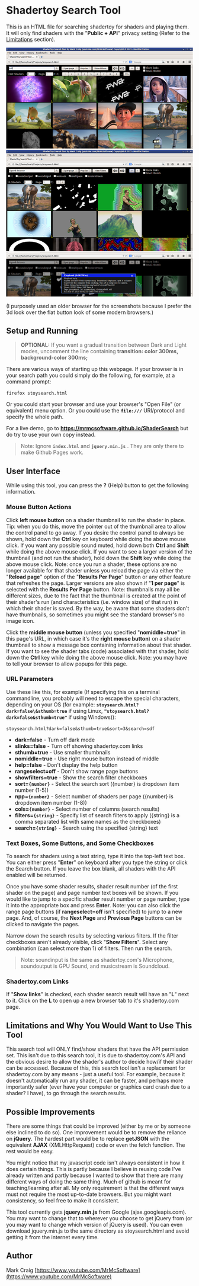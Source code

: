 Shadertoy Search Tool
=====================

This is an HTML file for searching shadertoy for shaders and playing them.
It will only find shaders with the "**Public + API**" privacy setting (Refer
to the [Limitations](#limitations) section).

<img src="screenshot.png"><br>
<img src="screenshot2.png"><br>
<img src="screenshot3.png">

(I purposely used an older browser for the screenshots because I prefer the 3d
look over the flat button look of some modern browsers.)

## Setup and Running

>**OPTIONAL:**  If you want a gradual transition between Dark and Light modes,
>uncomment the line containing **transition: color 300ms, background-color 300ms;**

There are various ways of starting up this webpage.  If your browser is in your
search path you could simply do the following, for example, at a command prompt:

    firefox stoysearch.html

Or you could start your browser and use your browser's "Open File" (or
equivalent) menu option.  Or you could use the **`file:///`** URI/protocol and
specify the whole path.

For a live demo, go to **https://mrmcsoftware.github.io/ShaderSearch** but do
try to use your own copy instead.

>Note: Ignore **`index.html`** and **`jquery.min.js`** .  They are only there
>to make Github Pages work.

## User Interface

While using this tool, you can press the **?** (Help) button to get the
following information.

### Mouse Button Actions

Click **left mouse button** on a shader thumbnail to run the shader in place.
Tip: when you do this, move the pointer out of the thumbnail area to allow the
control panel to go away.  If you desire the control panel to always be shown,
hold down the **Ctrl** key on keyboard while doing the above mouse click.  If
you want any possible sound muted, hold down both **Ctrl** and **Shift** while
doing the above mouse click.  If you want to see a larger version of the
thumbnail (and not run the shader), hold down the **Shift** key while doing the
above mouse click.  Note: once you run a shader, these options are no longer
available for that shader unless you reload the page via either the
"**Reload page**" option of the "**Results Per Page**" button or any other
feature that refreshes the page.  Larger versions are also shown if
"**1 per page**" is selected with the **Results Per Page** button.  Note:
thumbnails may all be different sizes, due to the fact that the thumbnail is
created at the point of their shader's run (and characteristics (i.e. window
size) of that run) in which their shader is saved.  By the way, be aware that
some shaders don't have thumbnails, so sometimes you might see the standard
browser's no image icon.

Click the **middle mouse button** (unless you specified "**nomiddle=true**" in
this page's URL, in which case it's the **right mouse button**) on a shader
thumbnail to show a message box containing information about that shader.  If
you want to see the shader tabs (code) associated with that shader, hold down
the **Ctrl** key while doing the above mouse click.  Note: you may have to tell
your browser to allow popups for this page.

### URL Parameters

Use these like this, for example (If specifying this on a terminal commandline,
you probably will need to escape the special characters, depending on your OS
(for example: **`stoysearch.html?dark=false\&sthumb=true`** if using Linux,
**`"stoysearch.html?dark=false&sthumb=true"`** if using Windows)):

    stoysearch.html?dark=false&sthumb=true&sort=3&search=sdf

  - **dark=false** - Turn off dark mode
  - **slinks=false** - Turn off showing shadertoy.com links
  - **sthumb=true** - Use smaller thumbnails
  - **nomiddle=true** - Use right mouse button instead of middle
  - **help=false** - Don't display the help button
  - **rangeselect=off** - Don't show range page buttons
  - **showfilters=true** - Show the search filter checkboxes
  - **sort=`{number}`** - Select the search sort ({number} is dropdown item number (1-5))
  - **npp=`{number}`** - Select number of shaders per page ({number} is dropdown item number (1-8))
  - **cols=`{number}`** - Select number of columns (search results)
  - **filters=`{string}`** - Specify list of search filters to apply ({string} is a comma separated list with same names as the checkboxes)
  - **search=`{string}`** - Search using the specified {string} text

### Text Boxes, Some Buttons, and Some Checkboxes

To search for shaders using a text string, type it into the top-left text box.
You can either press "**Enter**" on keyboard after you type the string or click
the Search button.  If you leave the box blank, all shaders with the API
enabled will be returned.

Once you have some shader results, shader result number (of the first shader on
the page) and page number text boxes will be shown.  If you would like to jump
to a specific shader result number or page number, type it into the appropriate
box and press **Enter**.  Note: you can also click the range page buttons (if
**rangeselect=off** isn't specified) to jump to a new page.  And, of course,
the **Next Page** and **Previous Page** buttons can be clicked to navigate the
pages.

Narrow down the search results by selecting various filters.  If the filter
checkboxes aren't already visible, click "**Show Filters**".  Select any
combination (can select more than 1) of filters.  Then run the search.
>Note: soundinput is the same as shadertoy.com's Microphone, soundoutput is GPU
>Sound, and musicstream is Soundcloud.

### Shadertoy.com Links

If "**Show links**" is checked, each shader search result will have an "**L**"
next to it.  Click on the **L** to open up a new browser tab to it's
shadertoy.com page.

## Limitations and Why You Would Want to Use This Tool<a name="limitations"></a>

This search tool will ONLY find/show shaders that have the API permission set.
This isn't due to this search tool, it is due to shadertoy.com's API and the
obvious desire to allow the shader's author to decide how/if their shader can
be accessed.  Because of this, this search tool isn't a replacement for
shadertoy.com by any means - just a useful tool.  For example, because it
doesn't automatically run any shader, it can be faster, and perhaps more
importantly safer (ever have your computer or graphics card crash due to a
shader?  I have), to go through the search results.

## Possible Improvements

There are some things that could be improved (either by me or by someone else
inclined to do so).  One improvement would be to remove the reliance on
**jQuery**.  The hardest part would be to replace **getJSON** with the
equivalent **AJAX** (XMLHttpRequest) code or even the fetch function.  The rest
would be easy.

You might notice that my javascript code isn't always consistent in how it does
certain things.  This is partly because I believe in reusing code I've already
written and partly because I wanted to show that there are many different ways
of doing the same thing.  Much of github is meant for teaching/learning after
all.  My only requirement is that the different ways must not require the most
up-to-date browsers.  But you might want consistency, so feel free to make it
consistent.

This tool currently gets **jquery.min.js** from Google (ajax.googleapis.com).
You may want to change that to wherever you choose to get jQuery from (or you
may want to change which version of jQuery is used).  You can even download
jquery.min.js to the same directory as stoysearch.html and avoid getting it
from the internet every time.

## Author

Mark Craig
[https://www.youtube.com/MrMcSoftware](https://www.youtube.com/MrMcSoftware)
